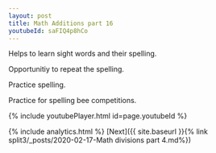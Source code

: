 ```yaml
---
layout: post
title: Math Additions part 16
youtubeId: saFIQ4p8hCo
---
```

 
 
Helps to learn sight words and their spelling.

Opportunitiy to repeat the spelling. 

Practice spelling. 
 
Practice for spelling bee competitions. 
 
{% include youtubePlayer.html id=page.youtubeId %}
 
 
{% include analytics.html %} 
[Next]({{ site.baseurl }}{% link  split3/_posts/2020-02-17-Math divisions part 4.md%})
 
